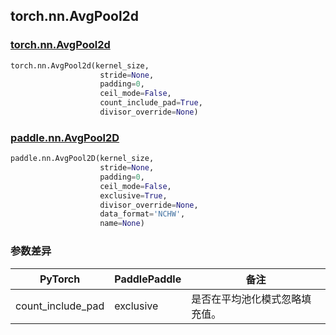 ## torch.nn.AvgPool2d
### [torch.nn.AvgPool2d](https://pytorch.org/docs/stable/generated/torch.nn.AvgPool2d.html?highlight=nn+avgpool2d#torch.nn.AvgPool2d)

```python
torch.nn.AvgPool2d(kernel_size, 
                    stride=None, 
                    padding=0, 
                    ceil_mode=False, 
                    count_include_pad=True, 
                    divisor_override=None)
```

### [paddle.nn.AvgPool2D](https://www.paddlepaddle.org.cn/documentation/docs/zh/api/paddle/nn/AvgPool2D_cn.html#avgpool2d)

```python
paddle.nn.AvgPool2D(kernel_size, 
                    stride=None, 
                    padding=0, 
                    ceil_mode=False, 
                    exclusive=True, 
                    divisor_override=None, 
                    data_format='NCHW', 
                    name=None)
```
### 参数差异
| PyTorch       | PaddlePaddle | 备注                                                   |
| ------------- | ------------ | ------------------------------------------------------ |
| count_include_pad| exclusive | 是否在平均池化模式忽略填充值。                              |
